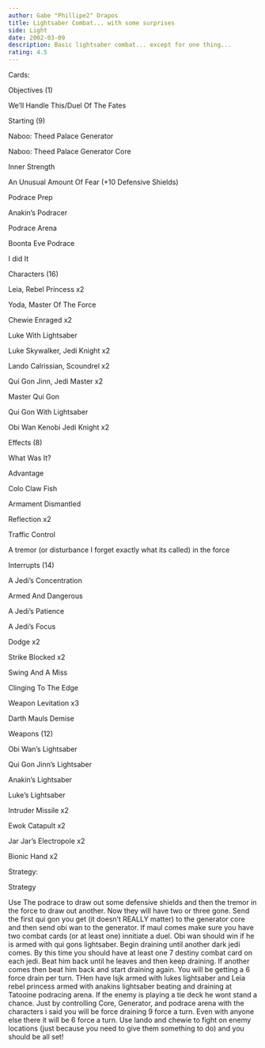 ```yaml
---
author: Gabe "Phillipe2" Drapos
title: Lightsaber Combat... with some surprises
side: Light
date: 2002-03-09
description: Basic lightsaber combat... except for one thing...
rating: 4.5
---
```

Cards: 

Objectives (1)
We&#8217;ll Handle This/Duel Of The Fates

Starting (9)
Naboo: Theed Palace Generator
Naboo: Theed Palace Generator Core
Inner Strength
An Unusual Amount Of Fear (+10 Defensive Shields)
Podrace Prep
Anakin&#8217;s Podracer 
Podrace Arena
Boonta Eve Podrace
I did It

Characters (16)
Leia, Rebel Princess x2
Yoda, Master Of The Force
Chewie Enraged x2
Luke With Lightsaber
Luke Skywalker, Jedi Knight x2
Lando Calrissian, Scoundrel x2
Qui Gon Jinn, Jedi Master x2
Master Qui Gon
Qui Gon With Lightsaber
Obi Wan Kenobi Jedi Knight x2


Effects (8)
What Was It?
Advantage
Colo Claw Fish
Armament Dismantled
Reflection x2
Traffic Control
A tremor (or disturbance I forget exactly what its called) in the force

Interrupts (14)
A Jedi&#8217;s Concentration
Armed And Dangerous
A Jedi&#8217;s Patience
A Jedi&#8217;s Focus
Dodge x2
Strike Blocked x2
Swing And A Miss
Clinging To The Edge
Weapon Levitation x3
Darth Mauls Demise

Weapons (12)
Obi Wan&#8217;s Lightsaber
Qui Gon Jinn&#8217;s Lightsaber
Anakin&#8217;s Lightsaber
Luke&#8217;s Lightsaber
Intruder Missile x2
Ewok Catapult x2
Jar Jar&#8217;s Electropole x2
Bionic Hand x2



Strategy: 

Strategy
Use The podrace to draw out some defensive shields and then the tremor in the force to draw out another.  Now they will have two or three gone.  Send the first qui gon you get (it doesn’t REALLY matter) to the generator core and then send obi wan to the generator.  If maul comes make sure you have two combat cards (or at least one) innitiate a duel.  Obi wan should win if he is armed with qui gons lightsaber.  Begin draining until another dark jedi comes.  By this time you should have at least one 7 destiny combat card on each jedi.  Beat him back until he leaves and then keep draining.  If another comes then beat him back and start draining again.  You will be getting a 6 force drain per turn.  THen have lsjk armed with lukes lightsaber and Leia rebel princess armed with anakins lightsaber beating and draining at Tatooine podracing arena.  If the enemy is playing a tie deck he wont stand a chance.  Just by controlling Core, Generator, and podrace arena with the characters i said you will be force draining 9 force a turn.  Even with anyone else there it will be 6 force a turn.  Use lando and chewie to fight on enemy locations (just because you need to give them something to do) and you should be all set! 